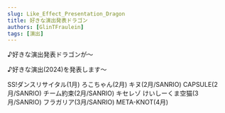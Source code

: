 ```yaml
---
slug: Like_Effect_Presentation_Dragon
title: 好きな演出発表ドラゴン
authors: [GlinTFraulein]
tags: [演出]
---
```


♪好きな演出発表ドラゴンが～

♪好きな演出(2024)を発表します～

<!-- truncate -->

SS!ダンスリサイタル(1月)
ろこちゃん(2月)
キヌ(2月/SANRIO)
CAPSULE(2月/SANRIO)
チーム約束(2月/SANRIO)
キセレゾ
けいしーくま空猫(3月/SANRIO)
フラガリア(3月/SANRIO)
META-KNOT(4月)
